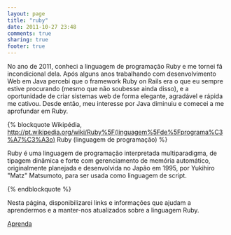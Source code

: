 ```yaml
---
layout: page
title: "ruby"
date: 2011-10-27 23:48
comments: true
sharing: true
footer: true
---
```



No ano de 2011, conheci a linguagem de programação Ruby e me tornei fã incondicional dela. Após alguns anos trabalhando
com desenvolvimento Web em Java percebi que o framework Ruby on Rails era o que eu sempre estive procurando (mesmo que não soubesse ainda disso), e a oportunidade de criar
sistemas web de forma elegante, agradável e rápida me cativou. Desde então, meu interesse por Java diminuiu e comecei a me aprofundar em Ruby.


{% blockquote Wikipédia, http://pt.wikipedia.org/wiki/Ruby%5F(linguagem%5Fde%5Fprograma%C3%A7%C3%A3o)  Ruby (linguagem de programação) %}

Ruby é uma linguagem de programação interpretada multiparadigma, de tipagem dinâmica e forte com gerenciamento de memória
automático, originalmente planejada e desenvolvida no Japão em 1995, por Yukihiro "Matz" Matsumoto, para ser usada como
linguagem de script. 

{% endblockquote %}



Nesta página, disponibilizarei links e informações que ajudam a aprendermos e a manter-nos atualizados sobre a 
linguagem Ruby.

[Aprenda][aprenda]



[aprenda]: ruby/aprenda.html "Aprenda"
[sinatra]: http://www.sinatrarb.com/ "Sinatra"
[padrino]: http://www.padrinorb.com/ "Padrino Ruby Web Framework"
[renee]: http://www.reneerb.com/ "Renee is the super-friendly Rack based web framework."
[ruby-wikipedia-pt]: http://pt.wikipedia.org/wiki/Ruby_(linguagem_de_programa%C3%A7%C3%A3o) "Ruby - Linguagem de Programação"
[ruby-wikipedia]: http://en.wikipedia.org/wiki/Ruby_(programming_language) "Ruby - Programming Language"
[pry]: https://github.com/pry/pry  "Pry - Alternativa ao IRB"
[vagrant]: http://vagrantup.com/ "Vagrant Create and manage virtualized development environments"
[redcarpet]: https://github.com/tanoku/redcarpet  "Redcarpet - Markdown processing"
[thor]: https://github.com/wycats/thor  "Thor"
[fog]: http://www.fog.io  "Fog"
[rspec]: https://github.com/rspec/rspec-rails  "Rspec"
[capybara]:  https://github.com/jnicklas/capybara "Capybara"
[capistrano]: https://github.com/halorgium/capistrano  "Capistrano"
[chef]: https://github.com/opscode/chef  "Chef"
[nokogiri]: http://nokogiri.org/  "Nokogiri"
[delayed_job]: https://github.com/collectiveidea/delayed_job  "Delayed Job"
[jeweler]: https://github.com/technicalpickles/jeweler  "Jeweler"
